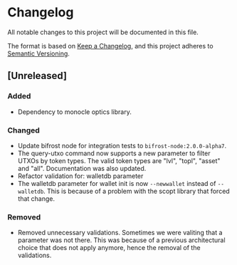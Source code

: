 # Changelog

All notable changes to this project will be documented in this file.

The format is based on [Keep a Changelog](https://keepachangelog.com/en/1.0.0/),
and this project adheres to [Semantic Versioning](https://semver.org/spec/v2.0.0.html).

## [Unreleased]

### Added

- Dependency to monocle optics library.

### Changed

- Update bifrost node for integration tests to `bifrost-node:2.0.0-alpha7`.
- The query-utxo command now supports a new parameter to filter UTXOs by token
types. The valid token types are "lvl", "topl", "asset" and "all". Documentation
was also updated.
- Refactor validation for: walletdb parameter
- The walletdb parameter for wallet init is now `--newwallet` instead of `--walletdb`.
This is because of a problem with the scopt library that forced that change.

### Removed

- Removed unnecessary validations. Sometimes we were valiting that a parameter 
was not there. This was because of a previous architectural choice that does
not apply anymore, hence the removal of the validations.